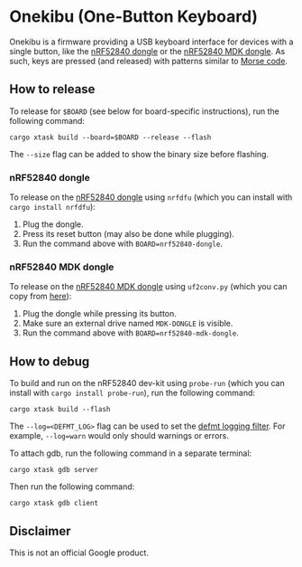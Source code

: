 # Onekibu (One-Button Keyboard)

Onekibu is a firmware providing a USB keyboard interface for devices with a
single button, like the [nRF52840 dongle] or the [nRF52840 MDK dongle]. As such,
keys are pressed (and released) with patterns similar to [Morse code].

## How to release

To release for `$BOARD` (see below for board-specific instructions), run the
following command:

```
cargo xtask build --board=$BOARD --release --flash
```

The `--size` flag can be added to show the binary size before flashing.

### nRF52840 dongle

To release on the [nRF52840 dongle] using `nrfdfu` (which you can install with
`cargo install nrfdfu`):

1. Plug the dongle.
2. Press its reset button (may also be done while plugging).
3. Run the command above with `BOARD=nrf52840-dongle`.

### nRF52840 MDK dongle

To release on the [nRF52840 MDK dongle] using `uf2conv.py` (which you can copy
from [here][uf2conv]):

1. Plug the dongle while pressing its button.
2. Make sure an external drive named `MDK-DONGLE` is visible.
3. Run the command above with `BOARD=nrf52840-mdk-dongle`.

## How to debug

To build and run on the nRF52840 dev-kit using `probe-run` (which you can
install with `cargo install probe-run`), run the following command:

```
cargo xtask build --flash
```

The `--log=<DEFMT_LOG>` flag can be used to set the [defmt logging filter]. For
example, `--log=warn` would only should warnings or errors.

To attach gdb, run the following command in a separate terminal:

```
cargo xtask gdb server
```

Then run the following command:

```
cargo xtask gdb client
```

[defmt logging filter]: https://defmt.ferrous-systems.com/filtering.html

## Disclaimer

This is not an official Google product.

[Morse code]: https://en.wikipedia.org/wiki/Morse_code
[nRF52840 MDK dongle]: https://wiki.makerdiary.com/nrf52840-mdk-usb-dongle
[nRF52840 dongle]: https://www.nordicsemi.com/Products/Development-hardware/nrf52840-dongle
[uf2conv]: https://github.com/microsoft/uf2/tree/master/utils
